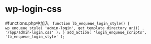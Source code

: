 # wp-login-css
#functions.php中加入
<code>
  function lb_enqueue_login_style() {
    wp_enqueue_style( 'admin-login', get_template_directory_uri() . '/app/admin-login.css' );
}
add_action( 'login_enqueue_scripts', 'lb_enqueue_login_style' );
</code>
